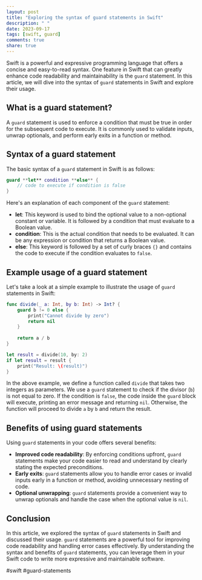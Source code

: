 ```yaml
---
layout: post
title: "Exploring the syntax of guard statements in Swift"
description: " "
date: 2023-09-17
tags: [swift, guard]
comments: true
share: true
---
```


Swift is a powerful and expressive programming language that offers a concise and easy-to-read syntax. One feature in Swift that can greatly enhance code readability and maintainability is the `guard` statement. In this article, we will dive into the syntax of `guard` statements in Swift and explore their usage.

## What is a guard statement?

A `guard` statement is used to enforce a condition that must be true in order for the subsequent code to execute. It is commonly used to validate inputs, unwrap optionals, and perform early exits in a function or method.

## Syntax of a guard statement

The basic syntax of a `guard` statement in Swift is as follows:

```swift
guard **let** condition **else** {
    // code to execute if condition is false
}
```

Here's an explanation of each component of the `guard` statement:

- **let**: This keyword is used to bind the optional value to a non-optional constant or variable. It is followed by a condition that must evaluate to a Boolean value.
- **condition**: This is the actual condition that needs to be evaluated. It can be any expression or condition that returns a Boolean value.
- **else**: This keyword is followed by a set of curly braces `{}` and contains the code to execute if the condition evaluates to `false`.

## Example usage of a guard statement

Let's take a look at a simple example to illustrate the usage of `guard` statements in Swift:

```swift
func divide(_ a: Int, by b: Int) -> Int? {
    guard b != 0 else {
        print("Cannot divide by zero")
        return nil
    }
    
    return a / b
}

let result = divide(10, by: 2)
if let result = result {
    print("Result: \(result)")
}
```

In the above example, we define a function called `divide` that takes two integers as parameters. We use a `guard` statement to check if the divisor (`b`) is not equal to zero. If the condition is `false`, the code inside the `guard` block will execute, printing an error message and returning `nil`. Otherwise, the function will proceed to divide `a` by `b` and return the result.

## Benefits of using guard statements

Using `guard` statements in your code offers several benefits:

- **Improved code readability**: By enforcing conditions upfront, `guard` statements make your code easier to read and understand by clearly stating the expected preconditions.
- **Early exits**: `guard` statements allow you to handle error cases or invalid inputs early in a function or method, avoiding unnecessary nesting of code.
- **Optional unwrapping**: `guard` statements provide a convenient way to unwrap optionals and handle the case when the optional value is `nil`.

## Conclusion

In this article, we explored the syntax of `guard` statements in Swift and discussed their usage. `guard` statements are a powerful tool for improving code readability and handling error cases effectively. By understanding the syntax and benefits of `guard` statements, you can leverage them in your Swift code to write more expressive and maintainable software.

#swift #guard-statements